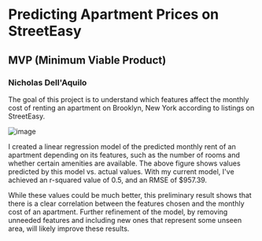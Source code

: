 # Predicting Apartment Prices on StreetEasy

## MVP (Minimum Viable Product)

### Nicholas Dell'Aquilo

The goal of this project is to understand which features affect the monthly cost of renting an apartment on Brooklyn, New York according to listings on StreetEasy.

![image](https://user-images.githubusercontent.com/22899761/117733329-636eae80-b1bf-11eb-88a6-2926eb248b35.png)

I created a linear regression model of the predicted monthly rent of an apartment depending on its features, such as the number of rooms and whether certain amenities are available. The above figure shows values predicted by this model vs. actual values. With my current model, I've achieved an r-squared value of 0.5, and an RMSE of $957.39.

While these values could be much better, this preliminary result shows that there is a clear correlation between the features chosen and the monthly cost of an apartment. Further refinement of the model, by removing unneeded features and including new ones that represent some unseen area, will likely improve these results.
